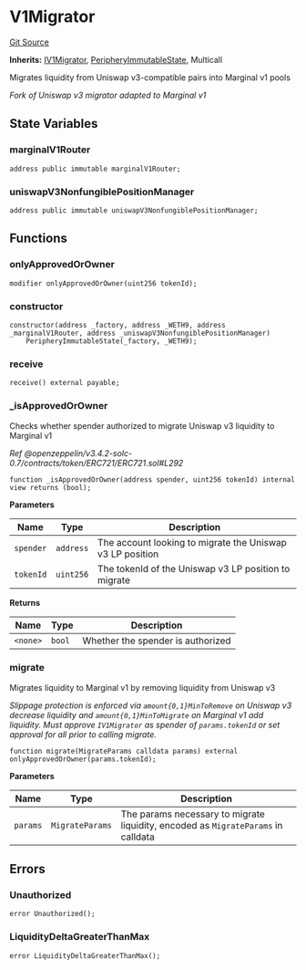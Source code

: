 # V1Migrator
[Git Source](https://github.com/MarginalProtocol/v1-periphery/blob/6ce65434509972d6f67aeab3e318f9db63a09fe0/contracts/V1Migrator.sol)

**Inherits:**
[IV1Migrator](/contracts/interfaces/IV1Migrator.sol/interface.IV1Migrator.md), [PeripheryImmutableState](/contracts/base/PeripheryImmutableState.sol/abstract.PeripheryImmutableState.md), Multicall

Migrates liquidity from Uniswap v3-compatible pairs into Marginal v1 pools

*Fork of Uniswap v3 migrator adapted to Marginal v1*


## State Variables
### marginalV1Router

```solidity
address public immutable marginalV1Router;
```


### uniswapV3NonfungiblePositionManager

```solidity
address public immutable uniswapV3NonfungiblePositionManager;
```


## Functions
### onlyApprovedOrOwner


```solidity
modifier onlyApprovedOrOwner(uint256 tokenId);
```

### constructor


```solidity
constructor(address _factory, address _WETH9, address _marginalV1Router, address _uniswapV3NonfungiblePositionManager)
    PeripheryImmutableState(_factory, _WETH9);
```

### receive


```solidity
receive() external payable;
```

### _isApprovedOrOwner

Checks whether spender authorized to migrate Uniswap v3 liquidity to Marginal v1

*Ref @openzeppelin/v3.4.2-solc-0.7/contracts/token/ERC721/ERC721.sol#L292*


```solidity
function _isApprovedOrOwner(address spender, uint256 tokenId) internal view returns (bool);
```
**Parameters**

|Name|Type|Description|
|----|----|-----------|
|`spender`|`address`|The account looking to migrate the Uniswap v3 LP position|
|`tokenId`|`uint256`|The tokenId of the Uniswap v3 LP position to migrate|

**Returns**

|Name|Type|Description|
|----|----|-----------|
|`<none>`|`bool`|Whether the spender is authorized|


### migrate

Migrates liquidity to Marginal v1 by removing liquidity from Uniswap v3

*Slippage protection is enforced via `amount{0,1}MinToRemove` on Uniswap v3 decrease liquidity
and `amount{0,1}MinToMigrate` on Marginal v1 add liquidity.
Must approve `IV1Migrator` as spender of `params.tokenId` or set approval for all prior to calling migrate.*


```solidity
function migrate(MigrateParams calldata params) external onlyApprovedOrOwner(params.tokenId);
```
**Parameters**

|Name|Type|Description|
|----|----|-----------|
|`params`|`MigrateParams`|The params necessary to migrate liquidity, encoded as `MigrateParams` in calldata|


## Errors
### Unauthorized

```solidity
error Unauthorized();
```

### LiquidityDeltaGreaterThanMax

```solidity
error LiquidityDeltaGreaterThanMax();
```

